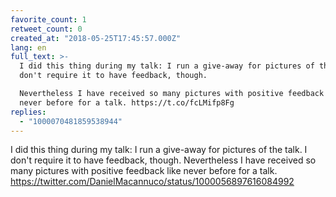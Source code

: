 ```yaml
---
favorite_count: 1
retweet_count: 0
created_at: "2018-05-25T17:45:57.000Z"
lang: en
full_text: >-
  I did this thing during my talk: I run a give-away for pictures of the talk. I
  don't require it to have feedback, though.

  Nevertheless I have received so many pictures with positive feedback like
  never before for a talk. https://t.co/fcLMifp8Fg
replies:
  - "1000070481859538944"
---
```


I did this thing during my talk: I run a give-away for pictures of the talk. I
don't require it to have feedback, though. Nevertheless I have received so many
pictures with positive feedback like never before for a talk.
<https://twitter.com/DanielMacannuco/status/1000056897616084992>
